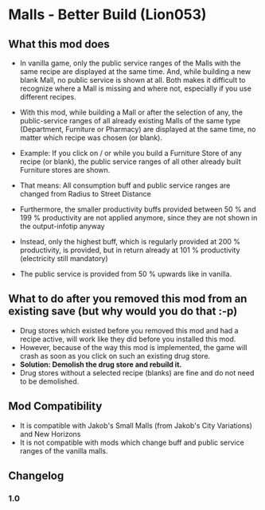 # Malls - Better Build (Lion053)

## What this mod does

- In vanilla game, only the public service ranges of the Malls with the same recipe are displayed at the same time. And, while building a new blank Mall, no public service is shown at all. Both makes it difficult to recognize where a Mall is missing and where not, especially if you use different recipes.

- With this mod, while building a Mall or after the selection of any, the public-service ranges of all already existing Malls of the same type (Department, Furniture or Pharmacy)
are displayed at the same time, no matter which recipe was chosen (or blank).
- Example: If you click on / or while you build a Furniture Store of any recipe (or blank), the public service ranges of all other already built Furniture stores are shown.

- That means: All consumption buff and public service ranges are changed from Radius to Street Distance
- Furthermore, the smaller productivity buffs provided between 50 % and 199 % productivity are not applied anymore, since they are not shown in the output-infotip anyway
- Instead, only the highest buff, which is regularly provided at 200 % productivity, is provided, but in return already at 101 % productivity (electricity still mandatory)
- The public service is provided from 50 % upwards like in vanilla.

## What to do after you removed this mod from an existing save (but why would you do that :-p)

- Drug stores which existed before you removed this mod and had a recipe active, will work like they did before you installed this mod.
- However, because of the way this mod is implemented, the game will crash as soon as you click on such an existing drug store.
- **Solution: Demolish the drug store and rebuild it.**
- Drug stores without a selected recipe (blanks) are fine and do not need to be demolished.

## Mod Compatibility

- It is compatible with Jakob's Small Malls (from Jakob's City Variations) and New Horizons
- It is not compatible with mods which change buff and public service ranges of the vanilla malls.

## Changelog

### 1.0


